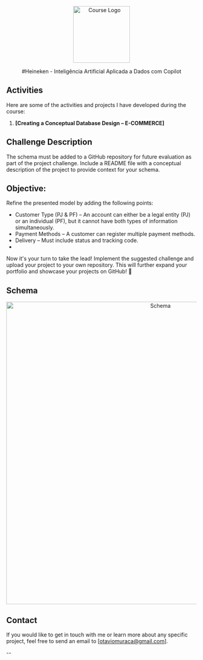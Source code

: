 <!-- Start of Course Logo Section -->
<p align="center">
  <img src="https://assets.dio.me/YZTEMIvMzvXw41dq2q3AAC-Kc0f_afWxFRJ7szLIVbE/f:webp/h:120/q:80/L3RyYWNrcy80MTI1NTBkYy03ZjA4LTRmNDgtYTMxMi1jOThjZDVlMTlmMGUucG5n" alt="Course Logo" width=150>
</p>
<!-- End of Course Logo Section -->
<p align="center">
#Heineken - Inteligência Artificial Aplicada a Dados com Copilot
</p>


## Activities

Here are some of the activities and projects I have developed during the course:

1. **[Creating a Conceptual Database Design – E-COMMERCE]**

## Challenge Description
The schema must be added to a GitHub repository for future evaluation as part of the project challenge. 
Include a README file with a conceptual description of the project to provide context for your schema.

## Objective:
Refine the presented model by adding the following points:
-  Customer Type (PJ & PF) – An account can either be a legal entity (PJ) or an individual (PF), but it cannot have both types of information simultaneously.
-  Payment Methods – A customer can register multiple payment methods.
-  Delivery – Must include status and tracking code.
-  
Now it's your turn to take the lead! Implement the suggested challenge and upload your project to your own repository.
This will further expand your portfolio and showcase your projects on GitHub! 🚀

## Schema

<p align="center">
  <img src="https://media.discordapp.net/attachments/1348844181614886994/1348844196529700896/ecommerce_modelo_atividade.png?ex=67d0f08c&is=67cf9f0c&hm=16115878f7f4347384dd0f55477dab83e8410408fa1d0914376b76ae8243f285&=&format=webp&quality=lossless&width=1887&height=1265" alt="Schema" width=800>
</p>







## Contact

If you would like to get in touch with me or learn more about any specific project, feel free to send an email to [otaviomuraca@gmail.com].

--
